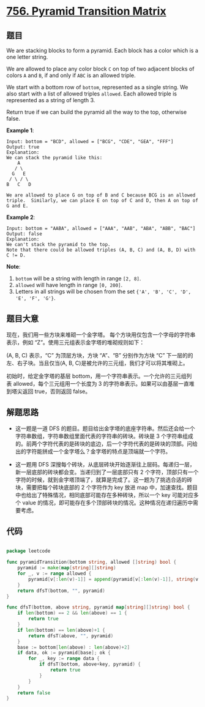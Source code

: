 # [756. Pyramid Transition Matrix](https://leetcode.com/problems/pyramid-transition-matrix/)


## 题目

We are stacking blocks to form a pyramid. Each block has a color which is a one letter string.

We are allowed to place any color block `C` on top of two adjacent blocks of colors `A` and `B`, if and only if `ABC` is an allowed triple.

We start with a bottom row of `bottom`, represented as a single string. We also start with a list of allowed triples `allowed`. Each allowed triple is represented as a string of length 3.

Return true if we can build the pyramid all the way to the top, otherwise false.

**Example 1**:

    Input: bottom = "BCD", allowed = ["BCG", "CDE", "GEA", "FFF"]
    Output: true
    Explanation:
    We can stack the pyramid like this:
        A
       / \
      G   E
     / \ / \
    B   C   D
    
    We are allowed to place G on top of B and C because BCG is an allowed triple.  Similarly, we can place E on top of C and D, then A on top of G and E.

**Example 2**:

    Input: bottom = "AABA", allowed = ["AAA", "AAB", "ABA", "ABB", "BAC"]
    Output: false
    Explanation:
    We can't stack the pyramid to the top.
    Note that there could be allowed triples (A, B, C) and (A, B, D) with C != D.

**Note**:

1. `bottom` will be a string with length in range `[2, 8]`.
2. `allowed` will have length in range `[0, 200]`.
3. Letters in all strings will be chosen from the set `{'A', 'B', 'C', 'D', 'E', 'F', 'G'}`.


## 题目大意

现在，我们用一些方块来堆砌一个金字塔。 每个方块用仅包含一个字母的字符串表示，例如 “Z”。使用三元组表示金字塔的堆砌规则如下：

(A, B, C) 表示，“C” 为顶层方块，方块 “A”、“B” 分别作为方块 “C” 下一层的的左、右子块。当且仅当(A, B, C)是被允许的三元组，我们才可以将其堆砌上。

初始时，给定金字塔的基层 bottom，用一个字符串表示。一个允许的三元组列表 allowed，每个三元组用一个长度为 3 的字符串表示。如果可以由基层一直堆到塔尖返回 true，否则返回 false。



## 解题思路

- 这一题是一道 DFS 的题目。题目给出金字塔的底座字符串。然后还会给一个字符串数组，字符串数组里面代表的字符串的砖块。砖块是 3 个字符串组成的。前两个字符代表的是砖块的底边，后一个字符代表的是砖块的顶部。问给出的字符能拼成一个金字塔么？金字塔的特点是顶端就一个字符。  

- 这一题用 DFS 深搜每个砖块，从底层砖块开始逐渐往上层码。每递归一层，新一层底部的砖块都会变。当递归到了一层底部只有 2 个字符，顶部只有一个字符的时候，就到金字塔顶端了，就算是完成了。这一题为了挑选合适的砖块，需要把每个砖块底部的 2 个字符作为 key 放进 map 中，加速查找。题目中也给出了特殊情况，相同底部可能存在多种砖块，所以一个 key 可能对应多个 value 的情况，即可能存在多个顶部砖块的情况。这种情况在递归遍历中需要考虑。


## 代码

```go

package leetcode

func pyramidTransition(bottom string, allowed []string) bool {
	pyramid := make(map[string][]string)
	for _, v := range allowed {
		pyramid[v[:len(v)-1]] = append(pyramid[v[:len(v)-1]], string(v[len(v)-1]))
	}
	return dfsT(bottom, "", pyramid)
}

func dfsT(bottom, above string, pyramid map[string][]string) bool {
	if len(bottom) == 2 && len(above) == 1 {
		return true
	}
	if len(bottom) == len(above)+1 {
		return dfsT(above, "", pyramid)
	}
	base := bottom[len(above) : len(above)+2]
	if data, ok := pyramid[base]; ok {
		for _, key := range data {
			if dfsT(bottom, above+key, pyramid) {
				return true
			}
		}
	}
	return false
}

```